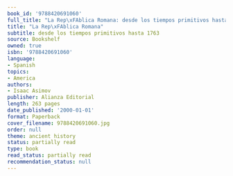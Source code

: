 ```yaml
---
book_id: '9788420691060'
full_title: "La Rep\xFAblica Romana: desde los tiempos primitivos hasta 1763"
title: "La Rep\xFAblica Romana"
subtitle: desde los tiempos primitivos hasta 1763
source: Bookshelf
owned: true
isbn: '9788420691060'
language:
- Spanish
topics:
- America
authors:
- Isaac Asimov
publisher: Alianza Editorial
length: 263 pages
date_published: '2000-01-01'
format: Paperback
cover_filename: 9788420691060.jpg
order: null
theme: ancient history
status: partially read
type: book
read_status: partially read
recommendation_status: null
---
```


